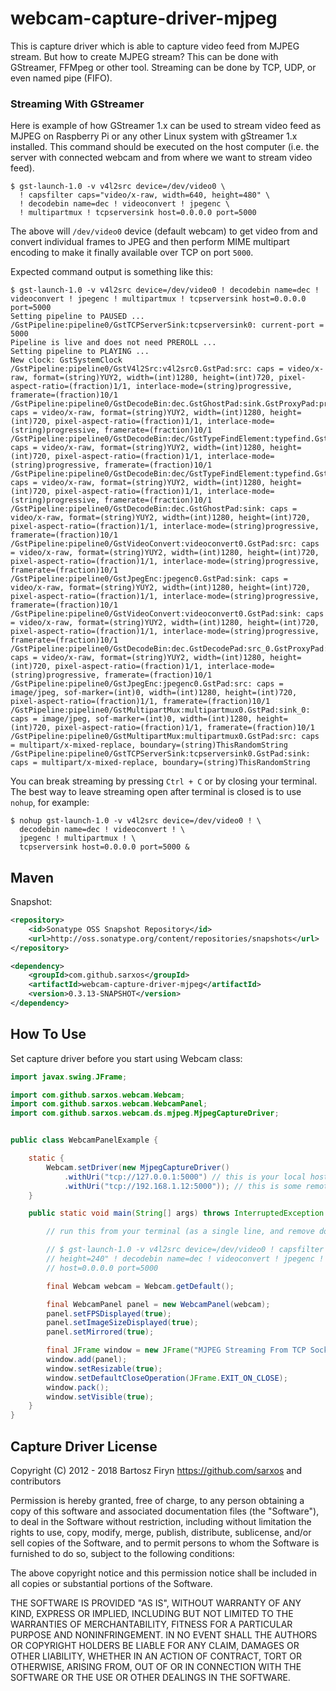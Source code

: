 # webcam-capture-driver-mjpeg

This is capture driver which is able to capture video feed from MJPEG stream. But how to create MJPEG stream? This can be done with GStreamer, FFMpeg or other tool. Streaming can be done by TCP, UDP, or even named pipe (FIFO).

### Streaming With GStreamer

Here is example of how GStreamer 1.x can be used to stream video feed as MJPEG on Raspberry Pi
or any other Linux system with gStreamer 1.x installed. This command should be executed on the
host computer (i.e. the server with connected webcam and from where we want to stream video feed).

```plain
$ gst-launch-1.0 -v v4l2src device=/dev/video0 \
  ! capsfilter caps="video/x-raw, width=640, height=480" \
  ! decodebin name=dec ! videoconvert ! jpegenc \
  ! multipartmux ! tcpserversink host=0.0.0.0 port=5000
``` 

The above will `/dev/video0` device (default webcam) to get video from and convert
individual frames to JPEG and then perform MIME multipart encoding to make it finally available
over TCP on port `5000`.

Expected command output is something like this:

```plain
$ gst-launch-1.0 -v v4l2src device=/dev/video0 ! decodebin name=dec ! videoconvert ! jpegenc ! multipartmux ! tcpserversink host=0.0.0.0 port=5000
Setting pipeline to PAUSED ...
/GstPipeline:pipeline0/GstTCPServerSink:tcpserversink0: current-port = 5000
Pipeline is live and does not need PREROLL ...
Setting pipeline to PLAYING ...
New clock: GstSystemClock
/GstPipeline:pipeline0/GstV4l2Src:v4l2src0.GstPad:src: caps = video/x-raw, format=(string)YUY2, width=(int)1280, height=(int)720, pixel-aspect-ratio=(fraction)1/1, interlace-mode=(string)progressive, framerate=(fraction)10/1
/GstPipeline:pipeline0/GstDecodeBin:dec.GstGhostPad:sink.GstProxyPad:proxypad0: caps = video/x-raw, format=(string)YUY2, width=(int)1280, height=(int)720, pixel-aspect-ratio=(fraction)1/1, interlace-mode=(string)progressive, framerate=(fraction)10/1
/GstPipeline:pipeline0/GstDecodeBin:dec/GstTypeFindElement:typefind.GstPad:src: caps = video/x-raw, format=(string)YUY2, width=(int)1280, height=(int)720, pixel-aspect-ratio=(fraction)1/1, interlace-mode=(string)progressive, framerate=(fraction)10/1
/GstPipeline:pipeline0/GstDecodeBin:dec/GstTypeFindElement:typefind.GstPad:sink: caps = video/x-raw, format=(string)YUY2, width=(int)1280, height=(int)720, pixel-aspect-ratio=(fraction)1/1, interlace-mode=(string)progressive, framerate=(fraction)10/1
/GstPipeline:pipeline0/GstDecodeBin:dec.GstGhostPad:sink: caps = video/x-raw, format=(string)YUY2, width=(int)1280, height=(int)720, pixel-aspect-ratio=(fraction)1/1, interlace-mode=(string)progressive, framerate=(fraction)10/1
/GstPipeline:pipeline0/GstVideoConvert:videoconvert0.GstPad:src: caps = video/x-raw, format=(string)YUY2, width=(int)1280, height=(int)720, pixel-aspect-ratio=(fraction)1/1, interlace-mode=(string)progressive, framerate=(fraction)10/1
/GstPipeline:pipeline0/GstJpegEnc:jpegenc0.GstPad:sink: caps = video/x-raw, format=(string)YUY2, width=(int)1280, height=(int)720, pixel-aspect-ratio=(fraction)1/1, interlace-mode=(string)progressive, framerate=(fraction)10/1
/GstPipeline:pipeline0/GstVideoConvert:videoconvert0.GstPad:sink: caps = video/x-raw, format=(string)YUY2, width=(int)1280, height=(int)720, pixel-aspect-ratio=(fraction)1/1, interlace-mode=(string)progressive, framerate=(fraction)10/1
/GstPipeline:pipeline0/GstDecodeBin:dec.GstDecodePad:src_0.GstProxyPad:proxypad1: caps = video/x-raw, format=(string)YUY2, width=(int)1280, height=(int)720, pixel-aspect-ratio=(fraction)1/1, interlace-mode=(string)progressive, framerate=(fraction)10/1
/GstPipeline:pipeline0/GstJpegEnc:jpegenc0.GstPad:src: caps = image/jpeg, sof-marker=(int)0, width=(int)1280, height=(int)720, pixel-aspect-ratio=(fraction)1/1, framerate=(fraction)10/1
/GstPipeline:pipeline0/GstMultipartMux:multipartmux0.GstPad:sink_0: caps = image/jpeg, sof-marker=(int)0, width=(int)1280, height=(int)720, pixel-aspect-ratio=(fraction)1/1, framerate=(fraction)10/1
/GstPipeline:pipeline0/GstMultipartMux:multipartmux0.GstPad:src: caps = multipart/x-mixed-replace, boundary=(string)ThisRandomString
/GstPipeline:pipeline0/GstTCPServerSink:tcpserversink0.GstPad:sink: caps = multipart/x-mixed-replace, boundary=(string)ThisRandomString
```

You can break streaming by pressing `Ctrl + C` or by closing your terminal. The best way to leave streaming open after terminal is closed is to use `nohup`, for example:

```plain
$ nohup gst-launch-1.0 -v v4l2src device=/dev/video0 ! \
  decodebin name=dec ! videoconvert ! \
  jpegenc ! multipartmux ! \
  tcpserversink host=0.0.0.0 port=5000 &
``` 

## Maven

<!--
Stable:

```xml
<dependency>
	<groupId>com.github.sarxos</groupId>
	<artifactId>webcam-capture-driver-mjpeg</artifactId>
	<version>0.3.12</version>
</dependency>
```
-->

Snapshot:

```xml
<repository>
    <id>Sonatype OSS Snapshot Repository</id>
    <url>http://oss.sonatype.org/content/repositories/snapshots</url>
</repository>
```
```xml
<dependency>
    <groupId>com.github.sarxos</groupId>
    <artifactId>webcam-capture-driver-mjpeg</artifactId>
    <version>0.3.13-SNAPSHOT</version>
</dependency>
```

## How To Use

Set capture driver before you start using Webcam class:

```java
import javax.swing.JFrame;

import com.github.sarxos.webcam.Webcam;
import com.github.sarxos.webcam.WebcamPanel;
import com.github.sarxos.webcam.ds.mjpeg.MjpegCaptureDriver;


public class WebcamPanelExample {

	static {
		Webcam.setDriver(new MjpegCaptureDriver()
			.withUri("tcp://127.0.0.1:5000") // this is your local host
			.withUri("tcp://192.168.1.12:5000")); // this is some remote host
	}

	public static void main(String[] args) throws InterruptedException {

		// run this from your terminal (as a single line, and remove dollar sign):

		// $ gst-launch-1.0 -v v4l2src device=/dev/video0 ! capsfilter caps="video/x-raw, width=320,
		// height=240" ! decodebin name=dec ! videoconvert ! jpegenc ! multipartmux ! tcpserversink
		// host=0.0.0.0 port=5000

		final Webcam webcam = Webcam.getDefault();

		final WebcamPanel panel = new WebcamPanel(webcam);
		panel.setFPSDisplayed(true);
		panel.setImageSizeDisplayed(true);
		panel.setMirrored(true);

		final JFrame window = new JFrame("MJPEG Streaming From TCP Socket");
		window.add(panel);
		window.setResizable(true);
		window.setDefaultCloseOperation(JFrame.EXIT_ON_CLOSE);
		window.pack();
		window.setVisible(true);
	}
}
```

## Capture Driver License

Copyright (C) 2012 - 2018 Bartosz Firyn <https://github.com/sarxos> and contributors

Permission is hereby granted, free of charge, to any person obtaining a copy of this software and associated documentation files (the "Software"), to deal in the Software without restriction, including without limitation the rights to use, copy, modify, merge, publish, distribute, sublicense, and/or sell copies of the Software, and to permit persons to whom the Software is furnished to do so, subject to the following conditions:

The above copyright notice and this permission notice shall be included in all copies or substantial portions of the Software.

THE SOFTWARE IS PROVIDED "AS IS", WITHOUT WARRANTY OF ANY KIND, EXPRESS OR IMPLIED, INCLUDING BUT NOT LIMITED TO THE WARRANTIES OF MERCHANTABILITY, FITNESS FOR A PARTICULAR PURPOSE AND NONINFRINGEMENT. IN NO EVENT SHALL THE AUTHORS OR COPYRIGHT HOLDERS BE LIABLE FOR ANY CLAIM, DAMAGES OR OTHER LIABILITY, WHETHER IN AN ACTION OF CONTRACT, TORT OR OTHERWISE, ARISING FROM, OUT OF OR IN CONNECTION WITH THE SOFTWARE OR THE USE OR OTHER DEALINGS IN THE SOFTWARE.

